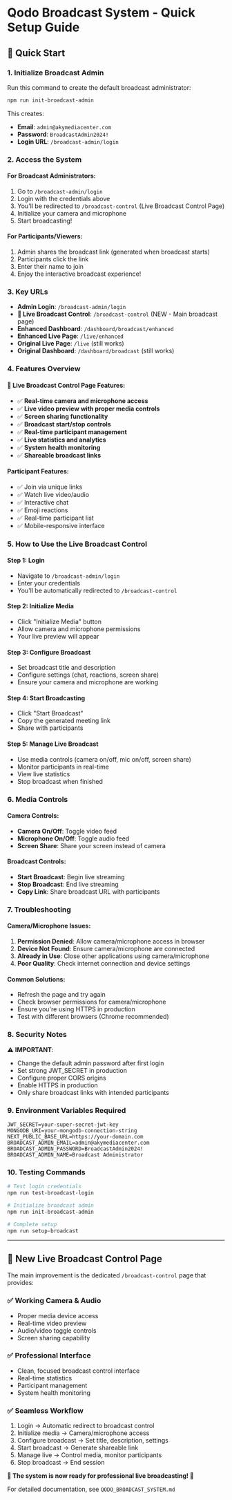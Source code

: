 # Qodo Broadcast System - Quick Setup Guide

## 🚀 Quick Start

### 1. Initialize Broadcast Admin

Run this command to create the default broadcast administrator:

```bash
npm run init-broadcast-admin
```

This creates:
- **Email**: `admin@akymediacenter.com`
- **Password**: `BroadcastAdmin2024!`
- **Login URL**: `/broadcast-admin/login`

### 2. Access the System

#### For Broadcast Administrators:
1. Go to `/broadcast-admin/login`
2. Login with the credentials above
3. You'll be redirected to `/broadcast-control` (Live Broadcast Control Page)
4. Initialize your camera and microphone
5. Start broadcasting!

#### For Participants/Viewers:
1. Admin shares the broadcast link (generated when broadcast starts)
2. Participants click the link
3. Enter their name to join
4. Enjoy the interactive broadcast experience!

### 3. Key URLs

- **Admin Login**: `/broadcast-admin/login`
- **🎥 Live Broadcast Control**: `/broadcast-control` (NEW - Main broadcast page)
- **Enhanced Dashboard**: `/dashboard/broadcast/enhanced`
- **Enhanced Live Page**: `/live/enhanced`
- **Original Live Page**: `/live` (still works)
- **Original Dashboard**: `/dashboard/broadcast` (still works)

### 4. Features Overview

#### 🎥 Live Broadcast Control Page Features:
- ✅ **Real-time camera and microphone access**
- ✅ **Live video preview with proper media controls**
- ✅ **Screen sharing functionality**
- ✅ **Broadcast start/stop controls**
- ✅ **Real-time participant management**
- ✅ **Live statistics and analytics**
- ✅ **System health monitoring**
- ✅ **Shareable broadcast links**

#### Participant Features:
- ✅ Join via unique links
- ✅ Watch live video/audio
- ✅ Interactive chat
- ✅ Emoji reactions
- ✅ Real-time participant list
- ✅ Mobile-responsive interface

### 5. How to Use the Live Broadcast Control

#### Step 1: Login
- Navigate to `/broadcast-admin/login`
- Enter your credentials
- You'll be automatically redirected to `/broadcast-control`

#### Step 2: Initialize Media
- Click "Initialize Media" button
- Allow camera and microphone permissions
- Your live preview will appear

#### Step 3: Configure Broadcast
- Set broadcast title and description
- Configure settings (chat, reactions, screen share)
- Ensure your camera and microphone are working

#### Step 4: Start Broadcasting
- Click "Start Broadcast"
- Copy the generated meeting link
- Share with participants

#### Step 5: Manage Live Broadcast
- Use media controls (camera on/off, mic on/off, screen share)
- Monitor participants in real-time
- View live statistics
- Stop broadcast when finished

### 6. Media Controls

#### Camera Controls:
- **Camera On/Off**: Toggle video feed
- **Microphone On/Off**: Toggle audio feed
- **Screen Share**: Share your screen instead of camera

#### Broadcast Controls:
- **Start Broadcast**: Begin live streaming
- **Stop Broadcast**: End live streaming
- **Copy Link**: Share broadcast URL with participants

### 7. Troubleshooting

#### Camera/Microphone Issues:
1. **Permission Denied**: Allow camera/microphone access in browser
2. **Device Not Found**: Ensure camera/microphone are connected
3. **Already in Use**: Close other applications using camera/microphone
4. **Poor Quality**: Check internet connection and device settings

#### Common Solutions:
- Refresh the page and try again
- Check browser permissions for camera/microphone
- Ensure you're using HTTPS in production
- Test with different browsers (Chrome recommended)

### 8. Security Notes

⚠️ **IMPORTANT**: 
- Change the default admin password after first login
- Set strong JWT_SECRET in production
- Configure proper CORS origins
- Enable HTTPS in production
- Only share broadcast links with intended participants

### 9. Environment Variables Required

```env
JWT_SECRET=your-super-secret-jwt-key
MONGODB_URI=your-mongodb-connection-string
NEXT_PUBLIC_BASE_URL=https://your-domain.com
BROADCAST_ADMIN_EMAIL=admin@akymediacenter.com
BROADCAST_ADMIN_PASSWORD=BroadcastAdmin2024!
BROADCAST_ADMIN_NAME=Broadcast Administrator
```

### 10. Testing Commands

```bash
# Test login credentials
npm run test-broadcast-login

# Initialize broadcast admin
npm run init-broadcast-admin

# Complete setup
npm run setup-broadcast
```

---

## 🎯 New Live Broadcast Control Page

The main improvement is the dedicated `/broadcast-control` page that provides:

### ✅ **Working Camera & Audio**
- Proper media device access
- Real-time video preview
- Audio/video toggle controls
- Screen sharing capability

### ✅ **Professional Interface**
- Clean, focused broadcast control interface
- Real-time statistics
- Participant management
- System health monitoring

### ✅ **Seamless Workflow**
1. Login → Automatic redirect to broadcast control
2. Initialize media → Camera/microphone access
3. Configure broadcast → Set title, description, settings
4. Start broadcast → Generate shareable link
5. Manage live → Control media, monitor participants
6. Stop broadcast → End session

**🎉 The system is now ready for professional live broadcasting! 🎉**

For detailed documentation, see `QODO_BROADCAST_SYSTEM.md`